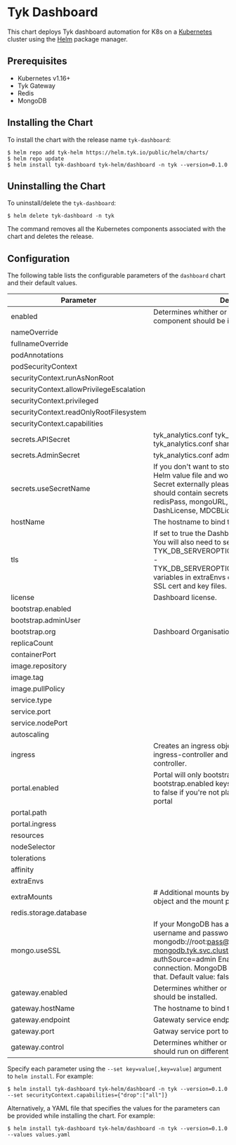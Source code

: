 # Tyk Dashboard

This chart deploys Tyk dashboard automation for K8s on a [Kubernetes](http://kubernetes.io) cluster using the [Helm](https://helm.sh) package manager.

## Prerequisites

- Kubernetes v1.16+
- Tyk Gateway
- Redis
- MongoDB

## Installing the Chart

To install the chart with the release name `tyk-dashboard`:

```console
$ helm repo add tyk-helm https://helm.tyk.io/public/helm/charts/
$ helm repo update
$ helm install tyk-dashboard tyk-helm/dashboard -n tyk --version=0.1.0
```

## Uninstalling the Chart

To uninstall/delete the `tyk-dashboard`:

```console
$ helm delete tyk-dashboard -n tyk
```

The command removes all the Kubernetes components associated with the chart and deletes the release.

## Configuration

The following table lists the configurable parameters of the `dashboard` chart and their default values.

|                Parameter                 |                                                                                                                                           Description                                                                                                                                           |                                         Default                                          |
|------------------------------------------|-------------------------------------------------------------------------------------------------------------------------------------------------------------------------------------------------------------------------------------------------------------------------------------------------|------------------------------------------------------------------------------------------|
| enabled                                  | Determines whither or not the dashboard component should be installed.                                                                                                                                                                                                                          | `true`                                                                                   |
| nameOverride                             |                                                                                                                                                                                                                                                                                                 | `""`                                                                                     |
| fullnameOverride                         |                                                                                                                                                                                                                                                                                                 | `""`                                                                                     |
| podAnnotations                           |                                                                                                                                                                                                                                                                                                 | `{}`                                                                                     |
| podSecurityContext                       |                                                                                                                                                                                                                                                                                                 | `{}`                                                                                     |
| securityContext.runAsNonRoot             |                                                                                                                                                                                                                                                                                                 | `true`                                                                                   |
| securityContext.allowPrivilegeEscalation |                                                                                                                                                                                                                                                                                                 | `false`                                                                                  |
| securityContext.privileged               |                                                                                                                                                                                                                                                                                                 | `false`                                                                                  |
| securityContext.readOnlyRootFilesystem   |                                                                                                                                                                                                                                                                                                 | `true`                                                                                   |
| securityContext.capabilities             |                                                                                                                                                                                                                                                                                                 | `{"drop":["all"]}`                                                                       |
| secrets.APISecret                        | tyk_analytics.conf tyk_api_config.secret tyk_analytics.conf shared_node_secret                                                                                                                                                                                                                  | `CHANGEME`                                                                               |
| secrets.AdminSecret                      | tyk_analytics.conf admin_secret                                                                                                                                                                                                                                                                 | `"12345"`                                                                                |
| secrets.useSecretName                    | If you don't want to store plaintext secrets in the Helm value file and would rather provide the k8s Secret externally please populate the value below it should contain secrets with following keys redisPass, mongoURL, AdminSecret, APISecret, DashLicense, MDCBLicense, tibSecret           | `""`                                                                                     |
| hostName                                 | The hostname to bind the Dashboard to.                                                                                                                                                                                                                                                          | `tyk-dashboard.local`                                                                    |
| tls                                      | If set to true the Dashboard will use SSL connection. You will also need to set the: - TYK_DB_SERVEROPTIONS_CERTIFICATE_CERTFILE - TYK_DB_SERVEROPTIONS_CERTIFICATE_KEYFILE variables in extraEnvs object array to define your SSL cert and key files.                                          | `false`                                                                                  |
| license                                  | Dashboard license.                                                                                                                                                                                                                                                                              | `""`                                                                                     |
| bootstrap.enabled                        |                                                                                                                                                                                                                                                                                                 | `true`                                                                                   |
| bootstrap.adminUser                      |                                                                                                                                                                                                                                                                                                 | `{"email":"default@exmaple.com","firstName":"admin","lastName":"user","password":""}`    |
| bootstrap.org                            | Dashboard Organisation information.                                                                                                                                                                                                                                                             | `{"cname":"tyk-portal.local","name":"Default Org"}`                                      |
| replicaCount                             |                                                                                                                                                                                                                                                                                                 | `1`                                                                                      |
| containerPort                            |                                                                                                                                                                                                                                                                                                 | `3000`                                                                                   |
| image.repository                         |                                                                                                                                                                                                                                                                                                 | `tykio/tyk-dashboard`                                                                    |
| image.tag                                |                                                                                                                                                                                                                                                                                                 | `v3.2.1`                                                                                 |
| image.pullPolicy                         |                                                                                                                                                                                                                                                                                                 | `Always`                                                                                 |
| service.type                             |                                                                                                                                                                                                                                                                                                 | `NodePort`                                                                               |
| service.port                             |                                                                                                                                                                                                                                                                                                 | `3000`                                                                                   |
| service.nodePort                         |                                                                                                                                                                                                                                                                                                 | ``                                                                                       |
| autoscaling                              |                                                                                                                                                                                                                                                                                                 | `{"enabled":false,"maxReplicas":20,"minReplicas":1,"targetCPUUtilizationPercentage":80}` |
| ingress                                  | Creates an ingress object in k8s. Will require an ingress-controller and annotation to that ingress controller.                                                                                                                                                                                 | `{"annotations":{},"enabled":false,"hosts":["tyk-dashboard.local"],"path":"/","tls":[]}` |
| portal.enabled                           | Portal will only bootstrap if both the enabled and bootstrap.enabled keys are set to true. Only set this to false if you're not planning on using developer portal                                                                                                                              | `true`                                                                                   |
| portal.path                              |                                                                                                                                                                                                                                                                                                 | `/`                                                                                      |
| portal.ingress                           |                                                                                                                                                                                                                                                                                                 | `{"annotations":{},"enabled":false,"hosts":["tyk-portal.local"],"tls":[]}`               |
| resources                                |                                                                                                                                                                                                                                                                                                 | `{}`                                                                                     |
| nodeSelector                             |                                                                                                                                                                                                                                                                                                 | `{}`                                                                                     |
| tolerations                              |                                                                                                                                                                                                                                                                                                 | `[]`                                                                                     |
| affinity                                 |                                                                                                                                                                                                                                                                                                 | `{}`                                                                                     |
| extraEnvs                                |                                                                                                                                                                                                                                                                                                 | `[]`                                                                                     |
| extraMounts                              | # Additional mounts by specifying the k8s secret object and the mount path                                                                                                                                                                                                                      | `[]`                                                                                     |
| redis.storage.database                   |                                                                                                                                                                                                                                                                                                 | `0`                                                                                      |
| mongo.useSSL                             | If your MongoDB has a password you can add the username and password to the url mongoURL: mongodb://root:pass@tyk-mongo-mongodb.tyk.svc.cluster.local:27017/tyk_analytics?authSource=admin Enables SSL for MongoDB connection. MongoDB instance will have to support that. Default value: false | `false`                                                                                  |
| gateway.enabled                          | Determines whither or not the gateway component should be installed.                                                                                                                                                                                                                            | `true`                                                                                   |
| gateway.hostName                         | The hostname to bind the Gateway to.                                                                                                                                                                                                                                                            | `tyk-gw.local`                                                                           |
| gateway.endpoint                         | Gatewaty service endpoint to connect to                                                                                                                                                                                                                                                         | `http://gateway-svc.tyk.svc`                                                             |
| gateway.port                             | Gatway service port to be used when connecting                                                                                                                                                                                                                                                  | `8080`                                                                                   |
| gateway.control                          | Determines whither or not the gateway control api should run on different port.                                                                                                                                                                                                                 | `{"containerPort":9696,"enabled":false,"endpoint":"http://gateway-control-svc.tyk.svc"}` |


Specify each parameter using the `--set key=value[,key=value]` argument to `helm install`. For example:

```console
$ helm install tyk-dashboard tyk-helm/dashboard -n tyk --version=0.1.0 --set securityContext.capabilities={"drop":["all"]}
```

Alternatively, a YAML file that specifies the values for the parameters can be provided while
installing the chart. For example:

```console
$ helm install tyk-dashboard tyk-helm/dashboard -n tyk --version=0.1.0 --values values.yaml
```